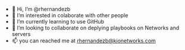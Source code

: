 - 👋 Hi, I’m @rhernandezb
- 👀 I’m interested in colaborate with other people 
- 🌱 I’m currently learning to use GitHub
- 💞️ I’m looking to collaborate on deplying playbooks on Networks and servers
- 📫 you can reached me at rhernandezb@kionetworks.com

<!---
rhernandezb/rhernandezb is a ✨ special ✨ repository because its `README.md` (this file) appears on your GitHub profile.
You can click the Preview link to take a look at your changes.
--->
